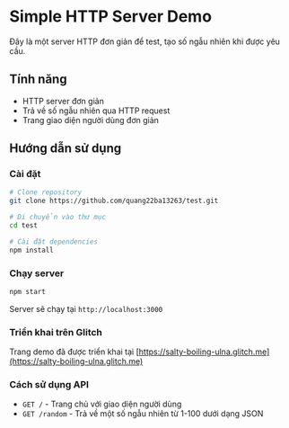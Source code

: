 # Simple HTTP Server Demo

Đây là một server HTTP đơn giản để test, tạo số ngẫu nhiên khi được yêu cầu.

## Tính năng

- HTTP server đơn giản
- Trả về số ngẫu nhiên qua HTTP request
- Trang giao diện người dùng đơn giản

## Hướng dẫn sử dụng

### Cài đặt

```bash
# Clone repository
git clone https://github.com/quang22ba13263/test.git

# Di chuyển vào thư mục
cd test

# Cài đặt dependencies
npm install
```

### Chạy server

```bash
npm start
```

Server sẽ chạy tại `http://localhost:3000`

### Triển khai trên Glitch

Trang demo đã được triển khai tại [https://salty-boiling-ulna.glitch.me](https://salty-boiling-ulna.glitch.me)

### Cách sử dụng API

- `GET /` - Trang chủ với giao diện người dùng
- `GET /random` - Trả về một số ngẫu nhiên từ 1-100 dưới dạng JSON 